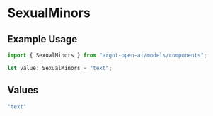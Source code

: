 # SexualMinors

## Example Usage

```typescript
import { SexualMinors } from "argot-open-ai/models/components";

let value: SexualMinors = "text";
```

## Values

```typescript
"text"
```
